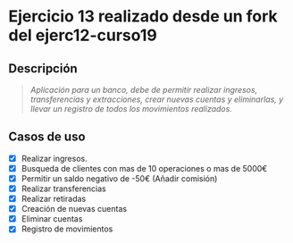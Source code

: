 # Ejercicio 13 realizado desde un fork del ejerc12-curso19


## Descripción

> *Aplicación para un banco, debe de permitir realizar ingresos, transferencias y extracciones, crear nuevas cuentas y eliminarlas, y llevar un registro de todos los movimientos realizados.*

## Casos de uso

* [x] Realizar ingresos.
* [x] Busqueda de clientes con mas de 10 operaciones o mas de 5000€
* [x] Permitir un saldo negativo de -50€ (Añadir comisión)
* [x] Realizar transferencias
* [x] Realizar retiradas
* [x] Creación de nuevas cuentas
* [x] Eliminar cuentas
* [x] Registro de movimientos
